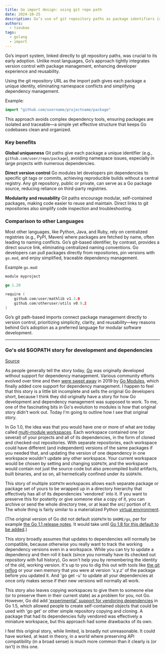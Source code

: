 ```yaml
---
title: Go import design: using git repo path
date: 2024-10-25
description: Go’s use of git repository paths as package identifiers is a unique and powerful feature. Unlike most languages that rely on centralized package repositories, Go links directly to git paths.
authors:
  - tieubao
tags:
  - golang
  - import
---
```


Go’s import system, linked directly to git repository paths, was crucial to its early adoption. Unlike most languages, Go’s approach tightly integrates version control with package management, enhancing developer experience and reusability.

Using the git repository URL as the import path gives each package a unique identity, eliminating namespace conflicts and simplifying dependency management.

Example:

```go
import "github.com/username/projectname/package"
```

This approach avoids complex dependency tools, ensuring packages are isolated and traceable—a simple yet effective structure that keeps Go codebases clean and organized.

### Key benefits

**Global uniqueness**
Git paths give each package a unique identifier (e.g., `github.com/user/repo/package`), avoiding namespace issues, especially in large projects with numerous dependencies.

**Direct version control**
Go modules let developers pin dependencies to specific git tags or commits, achieving reproducible builds without a central registry. Any git repository, public or private, can serve as a Go package source, reducing reliance on third-party registries.

**Modularity and reusability**
Git paths encourage modular, self-contained packages, making code easier to reuse and maintain. Direct links to git repositories also simplify code inspection and troubleshooting.

### Comparison to other Languages

Most other languages, like Python, Java, and Ruby, rely on centralized registries (e.g., PyPI, Maven) where packages are fetched by name, often leading to naming conflicts. Go’s git-based identifier, by contrast, provides a direct source link, eliminating centralized naming conventions. Go developers can pull packages directly from repositories, pin versions with `go.mod`, and enjoy simplified, traceable dependency management.

Example `go.mod`:

```go
module myproject

go 1.20

require (
    github.com/user/mathlib v1.3.0
    github.com/otheruser/utils v0.9.2
)
```

Go’s git path-based imports connect package management directly to version control, prioritizing simplicity, clarity, and reusability—key reasons behind Go’s adoption as a preferred language for modular software development.

---

### Go's old $GOPATH story for development and dependencies

[Source](https://utcc.utoronto.ca/~cks/space/blog/programming/GoTheGopathDevelopmentStory)

As people generally tell the story today, [Go](https://golang.org/) was originally developed without support for dependency management. Various community efforts evolved over time and then [were swept away](https://utcc.utoronto.ca/~cks/space/blog/programming/GoIsGooglesLanguage) in 2019 by [Go Modules](https://go.dev/blog/using-go-modules), which finally added core support for dependency management. I happen to feel that this story is a little bit incomplete and sells the original Go developers short, because I think they did originally have a story for how Go development and dependency management was supposed to work. To me, one of the fascinating bits in Go's evolution to modules is how that original story didn't work out. Today I'm going to outline how I see that original story.

In Go 1.0, the idea was that you would have one or more of what are today called [multi-module workspaces](https://go.dev/doc/tutorial/workspaces). Each workspace contained one (or several) of your projects and all of its dependencies, in the form of cloned and checked-out repositories. With separate repositories, each workspace could have different (and independent) versions of the same packages if you needed that, and updating the version of one dependency in one workspace wouldn't update any other workspace. Your current workspace would be chosen by setting and changing `$GOPATH`, and the workspace would contain not just the source code but also precompiled build artifacts, built binaries, and so on, all hermetically confined under its `$GOPATH`.

This story of multiple `$GOPATH` workspaces allows each separate package or package set of yours to be wrapped up in a directory hierarchy that effectively has all of its dependencies 'vendored' into it. If you want to preserve this for posterity or give someone else a copy of it, you can archive or send the whole directory tree, or at least the src/ portion of it. The whole thing is fairly similar to a materialized Python [virtual environment](https://docs.python.org/3/library/venv.html).

(The original version of Go did not default `$GOPATH` to `$HOME/go`, per for example [the Go 1.1 release notes](https://go.dev/doc/go1.1#gocmd). It would take until [Go 1.8 for this default to be added](https://go.dev/doc/go1.8#gopath).)

This story broadly assumes that updates to dependencies will normally be compatible, because otherwise you really want to track the working dependency versions even in a workspace. While you can try to update a dependency and then roll it back (since you normally have its checked out repository with full history), Go won't help you by remembering the identity of the old, working version. It's up to you to dig this out with tools like [the git reflog](https://git-scm.com/docs/git-reflog) or your own memory that you were at version 'x.y.z' of the package before you updated it. And 'go get -u' to update all your dependencies at once only makes sense if their new versions will normally all work.

This story also leaves copying workspaces to give them to someone else (or to preserve them in their current state) as a problem for you, not Go. However, Go did add ['experimental' support for vendoring dependencies](https://go.dev/doc/go1.5) in Go 1.5, which allowed people to create self-contained objects that could be used with 'go get' or other simple repository copying and cloning. A package that had its dependencies fully vendored was effectively a miniature workspace, but this approach had some drawbacks of its own.

I feel this original story, while limited, is broadly not unreasonable. It could have worked, at least in theory, in a world where preserving API compatibility (in a broad sense) is much more common than it clearly is (or isn't) in this one.
